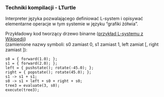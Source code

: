 ### Techniki kompilacji - LTurtle
Interpreter języka pozwalającego definiować L-system i opisywać elementarne operacje w tym systemie w języku “grafiki żółwia”.  

Przykładowy kod tworzący drzewo binarne ([przykład L-systemu z Wikipedii](https://en.wikipedia.org/wiki/L-system))  
(zamienione nazwy symboli: s0 zamiast 0, s1 zamiast 1, left zamiat [, right zamiast ]): 
```
s0 = { forward(1.0); };
s1 = { forward(2.0); };
left = { pushstate(); rotate(-45.0); };
right = { popstate(); rotate(45.0); };
s1 -> s1 + s1;
s0 -> s1 + left + s0 + right + s0;
tree3 = evaluate(3, s0);
execute(tree3);
```
